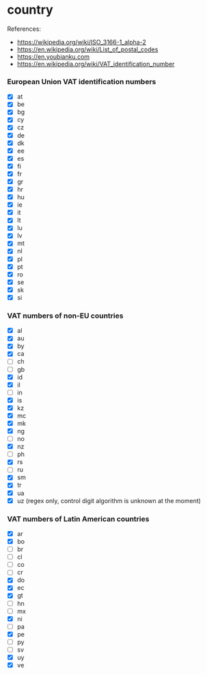 # country

References:

- https://wikipedia.org/wiki/ISO_3166-1_alpha-2
- https://en.wikipedia.org/wiki/List_of_postal_codes
- https://en.youbianku.com
- https://en.wikipedia.org/wiki/VAT_identification_number

### European Union VAT identification numbers 

- [x] at
- [x] be
- [x] bg
- [x] cy
- [x] cz
- [x] de
- [x] dk
- [x] ee
- [x] es
- [x] fi
- [x] fr
- [x] gr
- [x] hr
- [x] hu
- [x] ie
- [x] it
- [x] lt
- [x] lu
- [x] lv
- [x] mt
- [x] nl
- [x] pl
- [x] pt
- [x] ro
- [x] se
- [x] sk
- [x] si

### VAT numbers of non-EU countries

- [x] al
- [x] au
- [x] by
- [x] ca
- [ ] ch
- [ ] gb
- [x] id
- [x] il
- [ ] in
- [x] is
- [x] kz
- [x] mc
- [x] mk
- [x] ng
- [ ] no
- [x] nz
- [ ] ph
- [x] rs
- [ ] ru
- [x] sm
- [x] tr
- [x] ua
- [x] uz (regex only, control digit algorithm is unknown at the moment)

### VAT numbers of Latin American countries

- [x] ar
- [x] bo
- [ ] br
- [ ] cl
- [ ] co
- [ ] cr
- [x] do
- [x] ec
- [x] gt
- [ ] hn
- [ ] mx
- [x] ni
- [ ] pa
- [x] pe
- [ ] py
- [ ] sv
- [x] uy
- [x] ve
